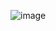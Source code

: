 ![image](https://github.com/rajdyp/rajdyp.github.io/assets/15313631/4b82c00b-ad24-4dc9-9739-52b36359cd23)
